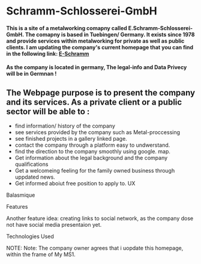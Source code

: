 # Schramm-Schlosserei-GmbH

#### This is a site of a metalworking comapny called E.Schramm-Schlosserei-GmbH. The comapny is based in Tuebingen/ Germany. It exists since 1978 and provide services within metalworking for private as well as public clients. I am updating the company's current homepage that you can find in the following link: [E-Schramm](https://www.schramm-schlosserei.de/index2.html)

#### As the company is located in germany, The legal-info and Data Privecy will be in Germnan !

## The Webpage purpose is to present the company and its services. As a private client or a public sector will be able to :

- find information/ history of the company
- see services provided by the company such as Metal-proccessing
- see finished projects in a gallery linked page.
- contact the company through a platform easy to undwerstand.
- find the direction to the company smoothly using google. map.
- Get information about the legal background and the company qualifications
- Get a welcomeing feeling for the family owned business through uppdated news.
- Get informed aboiut free position to apply to.
  UX

Balasmique

Features

Another feature idea: creating links to social network, as the company dose not have social media presentaion yet.

Technologies Used



NOTE: Note: The company owner agrees that i uopdate this homepage, within the frame of My MS1.
